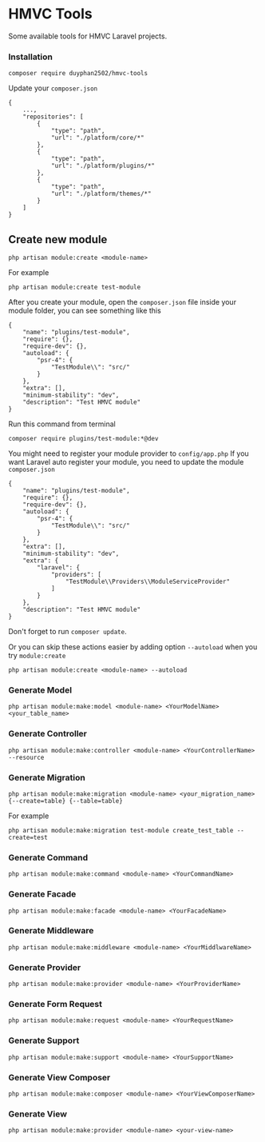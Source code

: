 # HMVC Tools
Some available tools for HMVC Laravel projects.

### Installation
```$xslt
composer require duyphan2502/hmvc-tools
```
Update your `composer.json`
```$xslt
{
    ...,
    "repositories": [
        {
            "type": "path",
            "url": "./platform/core/*"
        },
        {
            "type": "path",
            "url": "./platform/plugins/*"
        },
        {
            "type": "path",
            "url": "./platform/themes/*"
        }
    ]
}
```

## Create new module
```$xslt
php artisan module:create <module-name>
```
For example
```$xslt
php artisan module:create test-module
```
After you create your module, open the `composer.json` file inside your module folder, you can see something like this
```$xslt
{
    "name": "plugins/test-module",
    "require": {},
    "require-dev": {},
    "autoload": {
        "psr-4": {
            "TestModule\\": "src/"
        }
    },
    "extra": [],
    "minimum-stability": "dev",
    "description": "Test HMVC module"
}
```
Run this command from terminal
```$xslt
composer require plugins/test-module:*@dev
```
You might need to register your module provider to `config/app.php`
If you want Laravel auto register your module, you need to update the module `composer.json`
```$xslt
{
    "name": "plugins/test-module",
    "require": {},
    "require-dev": {},
    "autoload": {
        "psr-4": {
            "TestModule\\": "src/"
        }
    },
    "extra": [],
    "minimum-stability": "dev",
    "extra": {
        "laravel": {
            "providers": [
                "TestModule\\Providers\\ModuleServiceProvider"
            ]
        }
    },
    "description": "Test HMVC module"
}
```
Don't forget to run `composer update`.

Or you can skip these actions easier by adding option `--autoload` when you try `module:create`
```$xslt
php artisan module:create <module-name> --autoload
```

### Generate Model
```$xslt
php artisan module:make:model <module-name> <YourModelName> <your_table_name>
```

### Generate Controller
```$xslt
php artisan module:make:controller <module-name> <YourControllerName> --resource
```

### Generate Migration
```$xslt
php artisan module:make:migration <module-name> <your_migration_name> {--create=table} {--table=table}
```
For example
```$xslt
php artisan module:make:migration test-module create_test_table --create=test
```

### Generate Command
```$xslt
php artisan module:make:command <module-name> <YourCommandName>
```

### Generate Facade
```$xslt
php artisan module:make:facade <module-name> <YourFacadeName>
```

### Generate Middleware
```$xslt
php artisan module:make:middleware <module-name> <YourMiddlwareName>
```

### Generate Provider
```Provider
php artisan module:make:provider <module-name> <YourProviderName>
```

### Generate Form Request
```Provider
php artisan module:make:request <module-name> <YourRequestName>
```

### Generate Support
```Provider
php artisan module:make:support <module-name> <YourSupportName>
```

### Generate View Composer
```Provider
php artisan module:make:composer <module-name> <YourViewComposerName>
```

### Generate View
```Provider
php artisan module:make:provider <module-name> <your-view-name>
```
